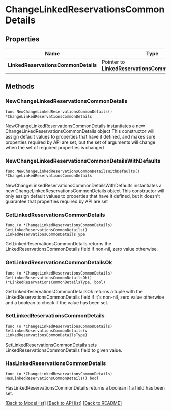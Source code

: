 # ChangeLinkedReservationsCommonDetails

## Properties

Name | Type | Description | Notes
------------ | ------------- | ------------- | -------------
**LinkedReservationsCommonDetails** | Pointer to [**LinkedReservationsCommonDetailsType**](LinkedReservationsCommonDetailsType.md) |  | [optional] 

## Methods

### NewChangeLinkedReservationsCommonDetails

`func NewChangeLinkedReservationsCommonDetails() *ChangeLinkedReservationsCommonDetails`

NewChangeLinkedReservationsCommonDetails instantiates a new ChangeLinkedReservationsCommonDetails object
This constructor will assign default values to properties that have it defined,
and makes sure properties required by API are set, but the set of arguments
will change when the set of required properties is changed

### NewChangeLinkedReservationsCommonDetailsWithDefaults

`func NewChangeLinkedReservationsCommonDetailsWithDefaults() *ChangeLinkedReservationsCommonDetails`

NewChangeLinkedReservationsCommonDetailsWithDefaults instantiates a new ChangeLinkedReservationsCommonDetails object
This constructor will only assign default values to properties that have it defined,
but it doesn't guarantee that properties required by API are set

### GetLinkedReservationsCommonDetails

`func (o *ChangeLinkedReservationsCommonDetails) GetLinkedReservationsCommonDetails() LinkedReservationsCommonDetailsType`

GetLinkedReservationsCommonDetails returns the LinkedReservationsCommonDetails field if non-nil, zero value otherwise.

### GetLinkedReservationsCommonDetailsOk

`func (o *ChangeLinkedReservationsCommonDetails) GetLinkedReservationsCommonDetailsOk() (*LinkedReservationsCommonDetailsType, bool)`

GetLinkedReservationsCommonDetailsOk returns a tuple with the LinkedReservationsCommonDetails field if it's non-nil, zero value otherwise
and a boolean to check if the value has been set.

### SetLinkedReservationsCommonDetails

`func (o *ChangeLinkedReservationsCommonDetails) SetLinkedReservationsCommonDetails(v LinkedReservationsCommonDetailsType)`

SetLinkedReservationsCommonDetails sets LinkedReservationsCommonDetails field to given value.

### HasLinkedReservationsCommonDetails

`func (o *ChangeLinkedReservationsCommonDetails) HasLinkedReservationsCommonDetails() bool`

HasLinkedReservationsCommonDetails returns a boolean if a field has been set.


[[Back to Model list]](../README.md#documentation-for-models) [[Back to API list]](../README.md#documentation-for-api-endpoints) [[Back to README]](../README.md)



